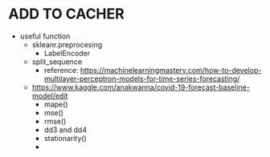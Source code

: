 # ADD TO CACHER

* useful function
    * skleanr.preprocesing
        * LabelEncoder
    * split_sequence
        * reference: https://machinelearningmastery.com/how-to-develop-multilayer-perceptron-models-for-time-series-forecasting/
    * https://www.kaggle.com/anakwanna/covid-19-forecast-baseline-model/edit
        * mape()
        * mse()
        * rmse()
        * dd3 and dd4 
        * stationarity()
        *


